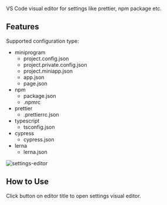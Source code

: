 VS Code visual editor for settings like prettier, npm package etc.

## Features

Supported configuration type:

* miniprogram
  - project.config.json
  - project.private.config.json
  - project.miniapp.json
  - app.json
  - page.json
* npm
  - package.json
  - .npmrc
* prettier
  - .prettierrc.json
* typescript
  - tsconfig.json
* cypress
  - cypress.json
* lerna
  - lerna.json

![settings-editor](https://res.liriliri.io/other/vscode-settings-editor.gif)

## How to Use

Click button on editor title to open settings visual editor.
